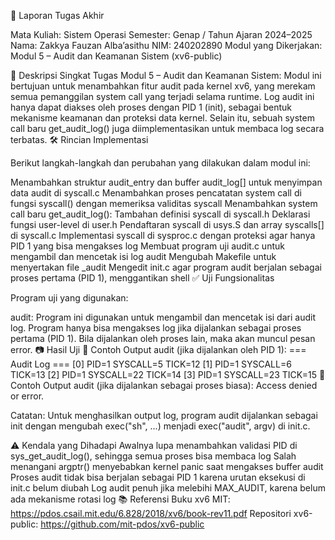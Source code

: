 📝 Laporan Tugas Akhir 

Mata Kuliah: Sistem Operasi
Semester: Genap / Tahun Ajaran 2024–2025
Nama: Zakkya Fauzan Alba’asithu
NIM: 240202890
Modul yang Dikerjakan:
Modul 5 – Audit dan Keamanan Sistem (xv6-public)

📌 Deskripsi Singkat Tugas Modul 5 – Audit dan Keamanan Sistem:
Modul ini bertujuan untuk menambahkan fitur audit pada kernel xv6, yang merekam semua pemanggilan system call yang terjadi selama runtime. Log audit ini hanya dapat diakses oleh proses dengan PID 1 (init), sebagai bentuk mekanisme keamanan dan proteksi data kernel. Selain itu, sebuah system call baru get_audit_log() juga diimplementasikan untuk membaca log secara terbatas. 🛠️ Rincian Implementasi 

Berikut langkah-langkah dan perubahan yang dilakukan dalam modul ini:

Menambahkan struktur audit_entry dan buffer audit_log[] untuk menyimpan data audit di syscall.c Menambahkan proses pencatatan system call di fungsi syscall() dengan memeriksa validitas syscall Menambahkan system call baru get_audit_log(): Tambahan definisi syscall di syscall.h Deklarasi fungsi user-level di user.h Pendaftaran syscall di usys.S dan array syscalls[] di syscall.c Implementasi syscall di sysproc.c dengan proteksi agar hanya PID 1 yang bisa mengakses log Membuat program uji audit.c untuk mengambil dan mencetak isi log audit Mengubah Makefile untuk menyertakan file _audit Mengedit init.c agar program audit berjalan sebagai proses pertama (PID 1), menggantikan shell ✅ Uji Fungsionalitas 

Program uji yang digunakan:

audit:
Program ini digunakan untuk mengambil dan mencetak isi dari audit log. Program hanya bisa mengakses log jika dijalankan sebagai proses pertama (PID 1). Bila dijalankan oleh proses lain, maka akan muncul pesan error. 📷 Hasil Uji 📍 Contoh Output audit (jika dijalankan oleh PID 1): === Audit Log === [0] PID=1 SYSCALL=5 TICK=12 [1] PID=1 SYSCALL=6 TICK=13 [2] PID=1 SYSCALL=22 TICK=14 [3] PID=1 SYSCALL=23 TICK=15 📍 Contoh Output audit (jika dijalankan sebagai proses biasa): Access denied or error. 

Catatan: Untuk menghasilkan output log, program audit dijalankan sebagai init dengan mengubah exec("sh", ...) menjadi exec("audit", argv) di init.c.

⚠️ Kendala yang Dihadapi Awalnya lupa menambahkan validasi PID di sys_get_audit_log(), sehingga semua proses bisa membaca log Salah menangani argptr() menyebabkan kernel panic saat mengakses buffer audit Proses audit tidak bisa berjalan sebagai PID 1 karena urutan eksekusi di init.c belum diubah Log audit penuh jika melebihi MAX_AUDIT, karena belum ada mekanisme rotasi log 📚 Referensi Buku xv6 MIT: https://pdos.csail.mit.edu/6.828/2018/xv6/book-rev11.pdf Repositori xv6-public: https://github.com/mit-pdos/xv6-public
